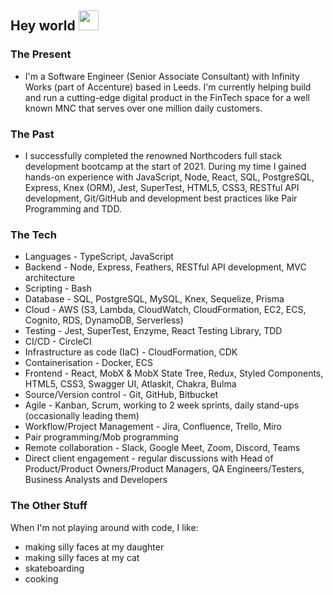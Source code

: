 ## Hey world <img src="https://raw.githubusercontent.com/aemmadi/aemmadi/master/wave.gif" width="32px" height="32px">

### The Present

- I'm a Software Engineer (Senior Associate Consultant) with Infinity Works (part of Accenture) based in Leeds. I'm currently helping build and run a cutting-edge digital product in the FinTech space for a well known MNC that serves over one million daily customers.

### The Past

- I successfully completed the renowned Northcoders full stack development bootcamp at the start of 2021. During my time I gained hands-on experience with JavaScript, Node, React, SQL, PostgreSQL, Express, Knex (ORM), Jest, SuperTest, HTML5, CSS3, RESTful API development, Git/GitHub and development best practices like Pair Programming and TDD.

### The Tech

- Languages - TypeScript, JavaScript
- Backend - Node, Express, Feathers, RESTful API development, MVC architecture
- Scripting - Bash
- Database - SQL, PostgreSQL, MySQL, Knex, Sequelize, Prisma
- Cloud - AWS (S3, Lambda, CloudWatch, CloudFormation, EC2, ECS, Cognito, RDS, DynamoDB, Serverless)
- Testing - Jest, SuperTest, Enzyme, React Testing Library, TDD
- CI/CD - CircleCI
- Infrastructure as code (IaC) - CloudFormation, CDK
- Containerisation - Docker, ECS
- Frontend - React, MobX & MobX State Tree, Redux, Styled Components, HTML5, CSS3, Swagger UI, Atlaskit, Chakra, Bulma
- Source/Version control - Git, GitHub, Bitbucket
- Agile - Kanban, Scrum, working to 2 week sprints, daily stand-ups (occasionally leading them)
- Workflow/Project Management - Jira, Confluence, Trello, Miro
- Pair programming/Mob programming
- Remote collaboration - Slack, Google Meet, Zoom, Discord, Teams
- Direct client engagement - regular discussions with Head of Product/Product Owners/Product Managers, QA Engineers/Testers, Business Analysts and Developers

### The Other Stuff

When I'm not playing around with code, I like:

- making silly faces at my daughter
- making silly faces at my cat
- skateboarding
- cooking

<!--
**samkaanaki/samkaanaki** is a ✨ _special_ ✨ repository because its `README.md` (this file) appears on your GitHub profile.

Here are some ideas to get you started:

- 🔭 I’m currently working on ...
- 🌱 I’m currently learning ...
- 👯 I’m looking to collaborate on ...
- 🤔 I’m looking for help with ...
- 💬 Ask me about ...
- 📫 How to reach me: ...
- 😄 Pronouns: ...
- ⚡ Fun fact: ...
-->
